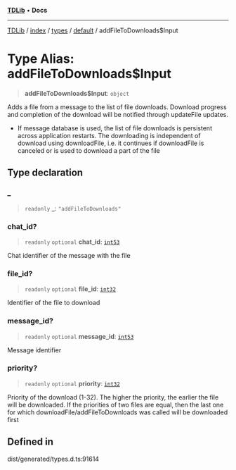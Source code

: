 [**TDLib**](../../../../../../README.md) • **Docs**

***

[TDLib](../../../../../../modules.md) / [index](../../../../../README.md) / [types](../../../README.md) / [default](../README.md) / addFileToDownloads$Input

# Type Alias: addFileToDownloads$Input

> **addFileToDownloads$Input**: `object`

Adds a file from a message to the list of file downloads. Download progress and completion of the download will be notified through updateFile updates.

- If message database is used, the list of file downloads is persistent across application restarts. The downloading is independent of download using downloadFile, i.e. it continues if downloadFile is canceled or is used to download a part of the file

## Type declaration

### \_

> `readonly` **\_**: `"addFileToDownloads"`

### chat\_id?

> `readonly` `optional` **chat\_id**: [`int53`](int53.md)

Chat identifier of the message with the file

### file\_id?

> `readonly` `optional` **file\_id**: [`int32`](int32.md)

Identifier of the file to download

### message\_id?

> `readonly` `optional` **message\_id**: [`int53`](int53.md)

Message identifier

### priority?

> `readonly` `optional` **priority**: [`int32`](int32.md)

Priority of the download (1-32). The higher the priority, the earlier the file will be downloaded. If the priorities of two files are equal, then the last one for which downloadFile/addFileToDownloads was called will be downloaded first

## Defined in

dist/generated/types.d.ts:91614
